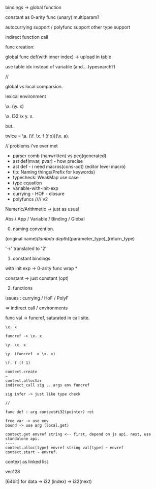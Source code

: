 bindings -> global function

constant as 0-arity func (unary)
multiparam?

autocurrying support / polyfunc support
other type support

indirect function call


func creation:

global func def(with inner index) -> upload in table

use table idx instead of variable (and... typesearch?)

//

global vs local comparsion.



lexical environment

\x. (\y. x)

\x. i32
\x y. x.

but..

twice = \a. (\f. \x. f (f x))(\x. a).

// problems i've ever met

- parser comb (hanwritten) vs peg(generated)
- ast def(mvar, pvar) - how precise
- ast def - i need macros(cons-adt) (editor level macro)
- tip: Naming things(Prefix for keywords)
- typecheck: WeakMap use case
- type equation
- variable-with-init-exp
- currying - HOF - closure
- polyfuncs
//// v2

Numeric/Arithmetic -> just as usual

Abs / App / Variable / Binding / Global

0. naming convention.

(original name)_(lambda depth)_(parameter_type)_(return_type)

'->' translated to '2'

1. constant bindings

with init exp -> 0-arity func wrap *

constant -> just constant (opt)

2. functions

issues : currying / HoF / PolyF

=> indirect call / environments

func val -> funcref, saturated in call site.

```
\x. x

funcref -> \x. x

\y. \x. x

\y. (funcref -> \x. x)

\f. f (f 1)

context.create 
~
context.allocVar
indirect_call sig ...args env funcref

sig infer -> just like type check

//

func def : arg context#i32(pointer) ret

free var -> use env
bound -> use arg (local.get)

context.get envref string <-- first, depend on js api. next, use standalone api.
----
context.alloc[type] envref string val[type] ~ envref
context.start ~ envref.
```


context as linked list

vec128

[64bit] for data -> i32 (index) -> i32(next)